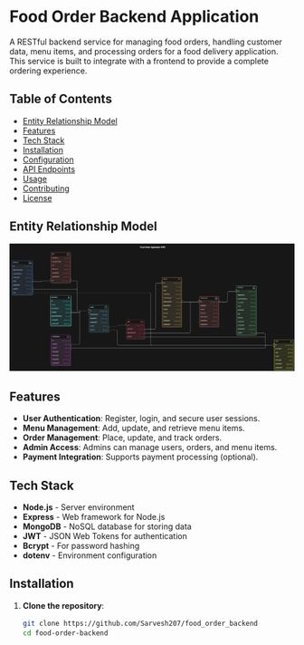 # Food Order Backend Application

A RESTful backend service for managing food orders, handling customer data, menu items, and processing orders for a food delivery application. This service is built to integrate with a frontend to provide a complete ordering experience.

## Table of Contents
- [Entity Relationship Model](#erd-diagram)
- [Features](#features)
- [Tech Stack](#tech-stack)
- [Installation](#installation)
- [Configuration](#configuration)
- [API Endpoints](#api-endpoints)
- [Usage](#usage)
- [Contributing](#contributing)
- [License](#license)

## Entity Relationship Model 
![alt text](image.png)
## Features

- **User Authentication**: Register, login, and secure user sessions.
- **Menu Management**: Add, update, and retrieve menu items.
- **Order Management**: Place, update, and track orders.
- **Admin Access**: Admins can manage users, orders, and menu items.
- **Payment Integration**: Supports payment processing (optional).
  
## Tech Stack

- **Node.js** - Server environment
- **Express** - Web framework for Node.js
- **MongoDB** - NoSQL database for storing data
- **JWT** - JSON Web Tokens for authentication
- **Bcrypt** - For password hashing
- **dotenv** - Environment configuration

## Installation

1. **Clone the repository**:
   ```bash
   git clone https://github.com/Sarvesh207/food_order_backend
   cd food-order-backend
